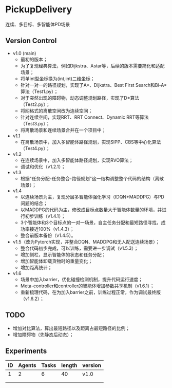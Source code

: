 # PickupDelivery
连续、多目标、多智能体PD场景

## Version Control
- v1.0 (main)
  * 最初的版本；
  * 为了复现经典算法，例如Dijkstra、Astar等，后续的版本需要简化和适配场景；
  * 将单int型坐标换为(int,int)二维坐标；
  * 针对一对一的路径规划，实现了A*、Dijkstra、Best First Search和Bi-A*算法（Test1.py）；
  * 对于突然出现的障碍物，动态调整规划路径，实现了D*算法（Test2.py）；
  * 将网格式的离散空间改为连续空间；
  * 针对连续空间，实现RRT、RRT Connect、Dynamic RRT等算法（Test3.py）；
  * 将离散场景和连续场景合并在一个项目中；
- v1.1
  * 在离散场景中，加入多智能体路径规划，实现SIPP、CBS等中心化算法（Test4.py）；
- v1.2
  * 在连续场景中，加入多智能体路径规划，实现RVO算法；
  * 调试和优化（v1.2.1）；
- v1.3
  * 根据"任务分配-任务整合-路径规划"这一结构调整整个代码的结构（离散场景）；
- v1.4
  * 以连续场景为主，复现分层多智能体强化学习（IDQN+MADDPG）与PD问题的结合；
  * 以MADDPG的代码为主，修改成目标点数量大于智能体数量的环境，并进行初步训练（v1.4.1）；
  * 3个智能体和3个目标点的一对一场景，自主任务分配和最短路径寻找，成功率接近100%（v1.4.3）；
  * 整合前版本备份（v1.4.5）。
- v1.5（改为Pytorch实现，并整合DQN、MADDPG和无人配送连续场景）；
  * 整合代码初步完成，可以训练，需要进一步调试（v1.5.3）；
  * 增加侧栏，显示智能体的状态和任务分配；
  * 增加智能体卸载货物时的重量变化；
  * 增加距离统计；
- v1.6
  * 场景中加入barrier，优化碰撞检测机制，提升代码运行速度；
  * Meta-controller和controller的智能体增加参数共享机制（v1.6.1）；
  * 重新梳理代码，在为加入barrier之前，训练过程正常，作为调试最终版（v1.6.2）；

## TODO
- 增加对比算法，算出最短路径以及距离占最短路径的比例；
- 增加障碍物（先静态后动态）；


## Experiments
| ID | Agents | Tasks | length | version |
|----|--------|-------|--------|---------|
| 1  | 2      | 6     | 40     | v1.0    |
|    |        |       |        |         |
|    |        |       |        |         |